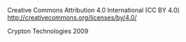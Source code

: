 Creative Commons Attribution 4.0 International (CC BY 4.0)
http://creativecommons.org/licenses/by/4.0/

Crypton Technologies 2009